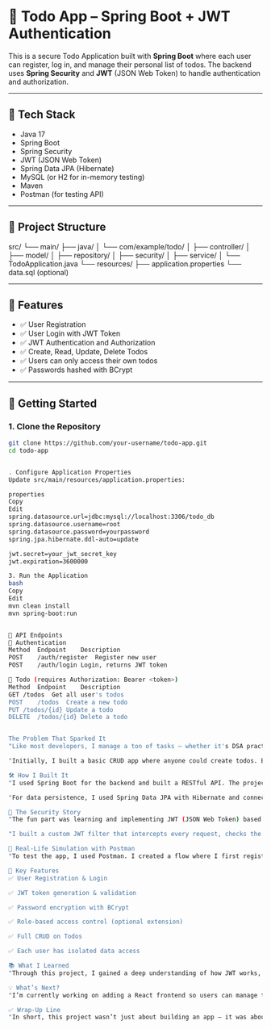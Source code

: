 # 📝 Todo App – Spring Boot + JWT Authentication

This is a secure Todo Application built with **Spring Boot** where each user can register, log in, and manage their personal list of todos. The backend uses **Spring Security** and **JWT** (JSON Web Token) to handle authentication and authorization.

---

## 🔧 Tech Stack

- Java 17
- Spring Boot
- Spring Security
- JWT (JSON Web Token)
- Spring Data JPA (Hibernate)
- MySQL (or H2 for in-memory testing)
- Maven
- Postman (for testing API)

---

## 📂 Project Structure

src/
└── main/
├── java/
│ └── com/example/todo/
│ ├── controller/
│ ├── model/
│ ├── repository/
│ ├── security/
│ ├── service/
│ └── TodoApplication.java
└── resources/
├── application.properties
└── data.sql (optional)



---

## 🔐 Features

- ✅ User Registration
- ✅ User Login with JWT Token
- ✅ JWT Authentication and Authorization
- ✅ Create, Read, Update, Delete Todos
- ✅ Users can only access their own todos
- ✅ Passwords hashed with BCrypt

---

## 🚀 Getting Started

### 1. Clone the Repository

```bash
git clone https://github.com/your-username/todo-app.git
cd todo-app


. Configure Application Properties
Update src/main/resources/application.properties:

properties
Copy
Edit
spring.datasource.url=jdbc:mysql://localhost:3306/todo_db
spring.datasource.username=root
spring.datasource.password=yourpassword
spring.jpa.hibernate.ddl-auto=update

jwt.secret=your_jwt_secret_key
jwt.expiration=3600000

3. Run the Application
bash
Copy
Edit
mvn clean install
mvn spring-boot:run


📮 API Endpoints
🔐 Authentication
Method	Endpoint	Description
POST	/auth/register	Register new user
POST	/auth/login	Login, returns JWT token

📝 Todo (requires Authorization: Bearer <token>)
Method	Endpoint	Description
GET	/todos	Get all user's todos
POST	/todos	Create a new todo
PUT	/todos/{id}	Update a todo
DELETE	/todos/{id}	Delete a todo


The Problem That Sparked It
"Like most developers, I manage a ton of tasks — whether it's DSA practice, reading tech blogs, or side projects. I was using a simple notes app, but it wasn’t secure, didn’t support multiple users, and I thought — why not build a full-featured Todo app myself?"

"Initially, I built a basic CRUD app where anyone could create todos. But then I asked myself — what if two users logged in and saw each other’s tasks? That’s when I decided to take it seriously and add proper authentication using JWT and Spring Security."

🛠️ How I Built It
"I used Spring Boot for the backend and built a RESTful API. The project follows a clean architecture — with layers for controllers, services, repositories, and security."

"For data persistence, I used Spring Data JPA with Hibernate and connected it to a MySQL database (though it also works with H2 for local testing)."

🔐 The Security Story
"The fun part was learning and implementing JWT (JSON Web Token) based authentication. When a user logs in, a JWT token is generated and sent back to the client. This token must be sent in every subsequent request. It looks like a random string, but inside it contains the user's identity — and it’s signed, so no one can tamper with it."

"I built a custom JWT filter that intercepts every request, checks the token, and if it's valid, it loads the user’s details. This ensures that users can only access their own todos — even if they try to hit the endpoints manually using Postman."

🧪 Real-Life Simulation with Postman
"To test the app, I used Postman. I created a flow where I first register a new user, then log in, copy the token, and add it in the headers to create or get todos. Without the token, none of the endpoints work — just like in real-world secure apps."

🎯 Key Features
✅ User Registration & Login

✅ JWT token generation & validation

✅ Password encryption with BCrypt

✅ Role-based access control (optional extension)

✅ Full CRUD on Todos

✅ Each user has isolated data access

📚 What I Learned
"Through this project, I gained a deep understanding of how JWT works, how Spring Security filters the request pipeline, and how to structure a secure REST API. More than that, it taught me how to think about real-world problems like session management, token expiration, and user data isolation."

💡 What’s Next?
"I’m currently working on adding a React frontend so users can manage their todos with a nice UI. I also plan to deploy the app using Docker and possibly host it on Railway or Render."

✅ Wrap-Up Line
"In short, this project wasn’t just about building an app — it was about solving a real problem securely and scalably. It taught me to think like a backend engineer — not just writing code, but building systems that are safe, fast, and user-focused."
